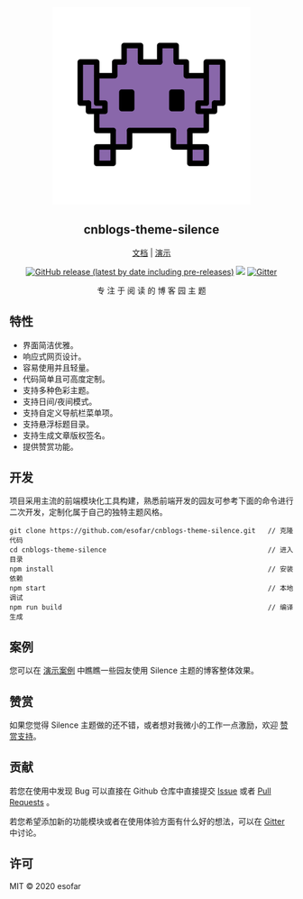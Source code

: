 <center>


  ![logo](docs/_media/icon.svg)

  ## cnblogs-theme-silence

  [文档](https://esofar.github.io/cnblogs-theme-silence/) | [演示](https://www.cnblogs.com/esofar/)

  [![GitHub release (latest by date including pre-releases)](https://img.shields.io/github/v/release/esofar/cnblogs-theme-silence?include_prereleases&style=flat-square)](https://github.com/esofar/cnblogs-theme-silence/releases)
  [![](https://data.jsdelivr.com/v1/package/gh/esofar/cnblogs-theme-silence/badge)](https://www.jsdelivr.com/package/gh/esofar/cnblogs-theme-silence)
  [![Gitter](https://img.shields.io/gitter/room/esofar/cnblogs-theme-silence?style=flat-square)](https://gitter.im/cnblogs-theme-silence/community)

  专 注 于 阅 读 的 博 客 园 主 题


</center>

## 特性

- 界面简洁优雅。
- 响应式网页设计。
- 容易使用并且轻量。
- 代码简单且可高度定制。
- 支持多种色彩主题。
- 支持日间/夜间模式。
- 支持自定义导航栏菜单项。
- 支持悬浮标题目录。
- 支持生成文章版权签名。
- 提供赞赏功能。


## 开发

项目采用主流的前端模块化工具构建，熟悉前端开发的园友可参考下面的命令进行二次开发，定制化属于自己的独特主题风格。

```
git clone https://github.com/esofar/cnblogs-theme-silence.git   // 克隆代码
cd cnblogs-theme-silence                                        // 进入目录
npm install                                                     // 安装依赖
npm start                                                       // 本地调试
npm run build                                                   // 编译生成
```

## 案例

您可以在 [演示案例](https://esofar.github.io/cnblogs-theme-silence/#/showcase) 中瞧瞧一些园友使用 Silence 主题的博客整体效果。

## 赞赏

如果您觉得 Silence 主题做的还不错，或者想对我微小的工作一点激励，欢迎 [赞赏支持](https://esofar.github.io/cnblogs-theme-silence/#/sponsors)。

## 贡献

若您在使用中发现 Bug 可以直接在 Github 仓库中直接提交 [Issue](https://github.com/esofar/cnblogs-theme-silence/issues) 或者 [Pull Requests](https://github.com/esofar/cnblogs-theme-silence/pulls) 。

若您希望添加新的功能模块或者在使用体验方面有什么好的想法，可以在 [Gitter](https://gitter.im/cnblogs-theme-silence/community) 中讨论。

## 许可

MIT © 2020 esofar